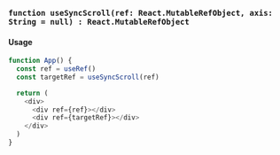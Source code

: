 ### `function useSyncScroll(ref: React.MutableRefObject, axis: String = null) : React.MutableRefObject`

#### Usage

```js
function App() {
  const ref = useRef()
  const targetRef = useSyncScroll(ref)

  return (
    <div>
      <div ref={ref}></div>
      <div ref={targetRef}></div>
    </div>
  )
}
```
